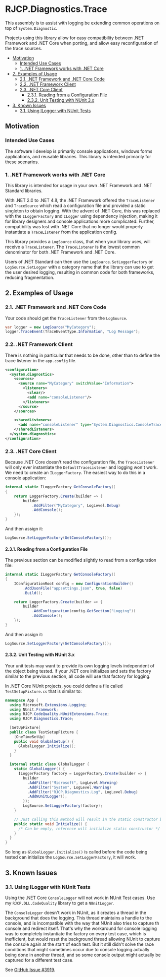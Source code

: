# RJCP.Diagnostics.Trace <!-- omit in toc -->

This assembly is to assist with logging be extending common operations on top of
`System.Diagnostic`.

Projects using this library allow for easy compatibility between .NET Framework
and .NET Core when porting, and allow easy reconfiguration of the trace sources.

- [Motivation](#motivation)
  - [Intended Use Cases](#intended-use-cases)
  - [1. .NET Framework works with .NET Core](#1-net-framework-works-with-net-core)
- [2. Examples of Usage](#2-examples-of-usage)
  - [2.1. .NET Framework and .NET Core Code](#21-net-framework-and-net-core-code)
  - [2.2. .NET Framework Client](#22-net-framework-client)
  - [2.3. .NET Core Client](#23-net-core-client)
    - [2.3.1. Reading from a Configuration File](#231-reading-from-a-configuration-file)
    - [2.3.2. Unit Testing with NUnit 3.x](#232-unit-testing-with-nunit-3x)
- [3. Known Issues](#3-known-issues)
  - [3.1. Using ILogger with NUnit Tests](#31-using-ilogger-with-nunit-tests)

## Motivation

### Intended Use Cases

The software I develop is primarily console applications, windows forms
applications, and reusable libraries. This library is intended primarily for
these scenarios.

### 1. .NET Framework works with .NET Core

This library is intended for usage in your own .NET Framework and .NET Standard
libraries.

With .NET 2.0 to .NET 4.8, the .NET Framework offered the `TraceListener` and
`TraceSource` which read a configuration file and provided a static singleton to
obtain logging. With the advent of .NET Core, this was replaced with the
`ILoggerFactory` and `ILogger` using dependency injection, making it for library
designers and console applications more complicated. Further, compatibility was
lost with .NET Core that no longer would properly instantiate a `TraceListener`
from the application config.

This library provides a `LogSource` class, that when your library uses, will
receive a `TraceListener`. The `TraceListener` is the lowest common denominator
for both .NET Framework and .NET Core.

Users of .NET Standard can then use the `LogSource.SetLoggerFactory` or
`LogSource.SetLogger` with a category name that the library can use to get the
user desired logging, resulting in common code for both frameworks, reducing
fragmentation.

## 2. Examples of Usage

### 2.1. .NET Framework and .NET Core Code

Your code should get the `TraceListener` from the `LogSource`.

```csharp
var logger = new LogSource("MyCategory");
logger.TraceEvent(TraceEventType.Information, "Log Message");
```

### 2.2. .NET Framework Client

There is nothing in particular that needs to be done, other than to define the
trace listener in the `app.config` file.

```xml
<configuration>
  <system.diagnostics>
    <sources>
      <source name="MyCategory" switchValue="Information">
        <listeners>
          <clear/>
          <add name="consoleListener"/>
        </listeners>
      </source>
    </sources>

    <sharedListeners>
      <add name="consoleListener" type="System.Diagnostics.ConsoleTraceListener" />
    </sharedListeners>
  </system.diagnostics>
</configuration>
```

### 2.3. .NET Core Client

Because .NET Core doesn't read the configuration file, the `TraceListener` will
only ever instantiate the `DefaultTraceListener` and logging won't work. We need
to create an `ILoggerFactory`. The easiest way to do this in a console
application:

```csharp
internal static ILoggerFactory GetConsoleFactory()
{
    return LoggerFactory.Create(builder => {
        builder
            .AddFilter("MyCategory", LogLevel.Debug)
            .AddConsole();
    });
}
```

And then assign it:

```csharp
LogSource.SetLoggerFactory(GetConsoleFactory());
```

#### 2.3.1. Reading from a Configuration File

The previous section can be modified slightly to read from a configuration file:

```csharp
internal static ILoggerFactory GetConsoleFactory()
{
    IConfigurationRoot config = new ConfigurationBuilder()
        .AddJsonFile("appsettings.json", true, false)
        .Build();

    return LoggerFactory.Create(builder => {
        builder
            .AddConfiguration(config.GetSection("Logging"))
            .AddConsole();
    });
}
```

And then assign it:

```csharp
LogSource.SetLoggerFactory(GetConsoleFactory());
```

#### 2.3.2. Unit Testing with NUnit 3.x

Your unit tests may want to provide its own logging levels independent of the
object being tested. If your .NET core initializes and sets the factory similar
to the previous section, all code will use that factory for logging.

In .NET Core NUnit projects, you could define a file called
`TestSetupFixture.cs` that is similar to:

```csharp
namespace App {
  using Microsoft.Extensions.Logging;
  using NUnit.Framework;
  using RJCP.CodeQuality.NUnitExtensions.Trace;
  using RJCP.Diagnostics.Trace;

  [SetUpFixture]
  public class TestSetupFixture {
    [OneTimeSetUp]
    public void GlobalSetup() {
      GlobalLogger.Initialize();
    }
  }

  internal static class GlobalLogger {
    static GlobalLogger() {
      ILoggerFactory factory = LoggerFactory.Create(builder => {
        builder
          .AddFilter("Microsoft", LogLevel.Warning)
          .AddFilter("System", LogLevel.Warning)
          .AddFilter("RJCP.Diagnostics.Log", LogLevel.Debug)
          .AddNUnitLogger();
        });
        LogSource.SetLoggerFactory(factory);
    }

    // Just calling this method will result in the static constructor being executed.
    public static void Initialize() {
      /* Can be empty, reference will initialize static constructor */
    }
  }
}
```

So long as `GlobalLogger.Initialize()` is called before the code being tested
can initialize the `LogSource.SetLoggerFactory`, it will work.

## 3. Known Issues

### 3.1. Using ILogger with NUnit Tests

Using the .NET Core `ConsoleLogger` will not work in NUnit Test cases. Use my
`RJCP.DLL.CodeQuality` library to get a `NUnitLogger`.

The `ConsoleLogger` doesn't work in NUnit, as it creates a thread in the
background that does the logging. This thread maintains a handle to the console,
and is incompatible with the way that NUnit also tries to capture th console and
redirect itself. That's why the workaround for console logging was to completely
instantiate the factory on every test case, which is inefficient, but would
reset the background thread allowing NUnit to capture the console again at the
start of each test. But it still didn't solve the race conditions that might
sometimes occur due to console logging actually being done in another thread,
and so some console output might actually be captured for a different test case.

See [GitHub Issue #3919](https://github.com/nunit/nunit/issues/3919).
